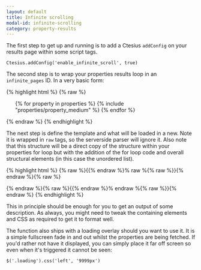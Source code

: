 ```yaml
---
layout: default
title: Infinite scrolling
modal-id: infinite-scrolling
category: property-results
---
```

The first step to get up and running is to add a Ctesius ``addConfig`` on your results page within some script tags.

``Ctesius.addConfig('enable_infinite_scroll', true)``

The second step is to wrap your properties results loop in an ``infinite_pages`` ID. In a very basic form:

{% highlight html %}
{% raw %}
<div id="infinite_pages"> 
 <div class="infinite_page">
  <ul>
   {% for property in properties %}
    {% include "properties/property_medium" %}
   {% endfor %}
  </ul>
 </div>
</div>
{% endraw %}
{% endhighlight %}

The next step is define the template and what will be loaded in a new. Note it is wrapped in ``raw`` tags, so the serverside parser will ignore it. Also note that this structure will be a direct copy of the structure within your properties for loop but with the addition of the for loop code and overall structural elements (in this case the unordered list).

{% highlight html %}
{% raw %}{{% endraw %}% raw %{% raw %}}{% endraw %}{% raw %}
 <script id="infinite_scroll_properties_template" type="text/liquid">
  <ul>
   {% for property in properties %}
    <li>
     <a href="{{ property.property_url }}">
      <img src="{{ property.photo }}">
     </a>
     {{ property.status }}
     <a href="{{ property.property_url }}">
      {{ property.price }}
      {{ property.bedrooms }} bedrooms
      {{ property.road_name }}
     </a>       
     <a class="btn-primary" href="{{ property.property_url }}">Full Details</a>
    </li>
   {% endfor %}
  </ul>
 </script>
{% endraw %}{% raw %}{{% endraw %}% endraw %{% raw %}}{% endraw %}
{% endhighlight %}

This in principle should be enough for you to get an output of some description. As always, you might need to tweak the containing elements and CSS as required to get it to format well.

The function also ships with a loading overlay should you want to use it. It is a simple fullscreen fade in and out whilst the properties are being fetched. If you'd rather not have it displayed, you can simply place it far off screen so even when it's triggered it cannot be seen:

``$('.loading').css('left', '9999px')``